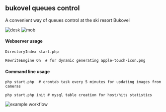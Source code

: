 ## bukovel queues control
A convenient way of queues control at the ski resort Bukovel

![desk](https://user-images.githubusercontent.com/104390787/181476123-546c68fe-738e-45dd-9ef9-13686e2142a6.png)
![mob](https://user-images.githubusercontent.com/104390787/181476605-bdae7de3-7d6b-49fa-b727-d8663a7ae5e6.png)

#### Webserver usage 
```
DirectoryIndex start.php
```
```
RewriteEngine On  # for dynamic generating apple-touch-icon.png
```

#### Command line usage
```
php start.php  # crontab task every 5 minutes for updating images from cameras
```

```
php start.php init # mysql table creation for host/hits statistics 
```

![example workflow](https://github.com/lataniuk/bukovel/actions/workflows/main.yml/badge.svg)



